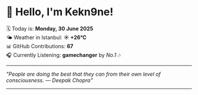 # 👋 Hello, I'm Kekn9ne!

🗓️ Today is: **Monday, 30 June 2025**  
🌤️ Weather in Istanbul: **☀️   +26°C**  
📊 GitHub Contributions: **67**  
🎧 Currently Listening: **gamechanger** by *No.1* 🎶

---

_"People are doing the best that they can from their own level of consciousness. — *Deepak Chopra*"_

---

